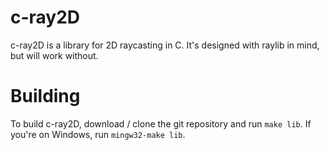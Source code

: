 # c-ray2D
c-ray2D is a library for 2D raycasting in C. It's designed with raylib in mind, but will work without.

# Building 
To build c-ray2D, download / clone the git repository and run `make lib`. If you're on Windows, run `mingw32-make lib`.
